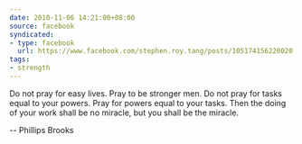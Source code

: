 ```yaml
---
date: 2010-11-06 14:21:00+08:00
source: facebook
syndicated:
- type: facebook
  url: https://www.facebook.com/stephen.roy.tang/posts/105174156220020
tags:
- strength
---
```


Do not pray for easy lives. Pray to be stronger men. Do not pray for tasks equal to your powers. Pray for powers equal to your tasks. Then the doing of your work shall be no miracle, but you shall be the miracle. 

-- Phillips Brooks